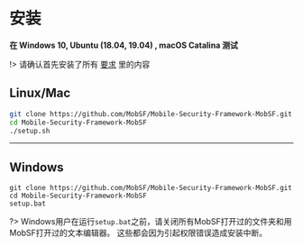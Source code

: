
# 安装

**在 Windows 10, Ubuntu (18.04, 19.04) , macOS Catalina 测试**

!> 请确认首先安装了所有 [要求](requirements.md) 里的内容


## Linux/Mac
```bash
git clone https://github.com/MobSF/Mobile-Security-Framework-MobSF.git
cd Mobile-Security-Framework-MobSF
./setup.sh
```
***

## Windows
```batch
git clone https://github.com/MobSF/Mobile-Security-Framework-MobSF.git
cd Mobile-Security-Framework-MobSF
setup.bat
```

?> Windows用户在运行`setup.bat`之前，请关闭所有MobSF打开过的文件夹和用MobSF打开过的文本编辑器。 这些都会因为引起权限错误造成安装中断。




